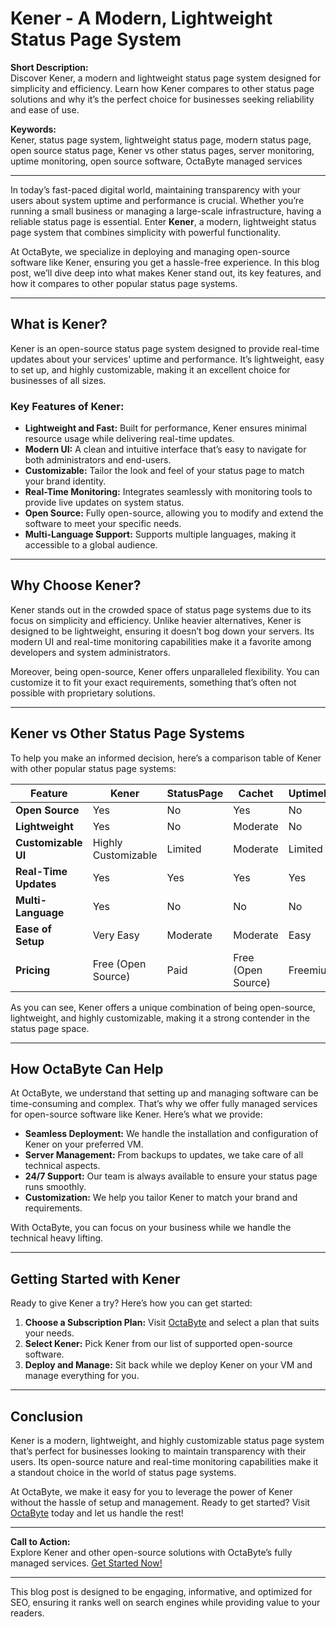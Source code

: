 # Kener - A Modern, Lightweight Status Page System  

**Short Description:**  
Discover Kener, a modern and lightweight status page system designed for simplicity and efficiency. Learn how Kener compares to other status page solutions and why it’s the perfect choice for businesses seeking reliability and ease of use.  

**Keywords:**  
Kener, status page system, lightweight status page, modern status page, open source status page, Kener vs other status pages, server monitoring, uptime monitoring, open source software, OctaByte managed services  

---

In today’s fast-paced digital world, maintaining transparency with your users about system uptime and performance is crucial. Whether you’re running a small business or managing a large-scale infrastructure, having a reliable status page is essential. Enter **Kener**, a modern, lightweight status page system that combines simplicity with powerful functionality.  

At OctaByte, we specialize in deploying and managing open-source software like Kener, ensuring you get a hassle-free experience. In this blog post, we’ll dive deep into what makes Kener stand out, its key features, and how it compares to other popular status page systems.  

---

## What is Kener?  

Kener is an open-source status page system designed to provide real-time updates about your services' uptime and performance. It’s lightweight, easy to set up, and highly customizable, making it an excellent choice for businesses of all sizes.  

### Key Features of Kener:  
- **Lightweight and Fast:** Built for performance, Kener ensures minimal resource usage while delivering real-time updates.  
- **Modern UI:** A clean and intuitive interface that’s easy to navigate for both administrators and end-users.  
- **Customizable:** Tailor the look and feel of your status page to match your brand identity.  
- **Real-Time Monitoring:** Integrates seamlessly with monitoring tools to provide live updates on system status.  
- **Open Source:** Fully open-source, allowing you to modify and extend the software to meet your specific needs.  
- **Multi-Language Support:** Supports multiple languages, making it accessible to a global audience.  

---

## Why Choose Kener?  

Kener stands out in the crowded space of status page systems due to its focus on simplicity and efficiency. Unlike heavier alternatives, Kener is designed to be lightweight, ensuring it doesn’t bog down your servers. Its modern UI and real-time monitoring capabilities make it a favorite among developers and system administrators.  

Moreover, being open-source, Kener offers unparalleled flexibility. You can customize it to fit your exact requirements, something that’s often not possible with proprietary solutions.  

---

## Kener vs Other Status Page Systems  

To help you make an informed decision, here’s a comparison table of Kener with other popular status page systems:  

| Feature                | Kener                          | StatusPage       | Cachet           | UptimeRobot      |  
|------------------------|--------------------------------|------------------|------------------|------------------|  
| **Open Source**        | Yes                            | No               | Yes              | No               |  
| **Lightweight**        | Yes                            | No               | Moderate         | No               |  
| **Customizable UI**    | Highly Customizable            | Limited          | Moderate         | Limited          |  
| **Real-Time Updates**  | Yes                            | Yes              | Yes              | Yes              |  
| **Multi-Language**     | Yes                            | No               | No               | No               |  
| **Ease of Setup**      | Very Easy                      | Moderate         | Moderate         | Easy             |  
| **Pricing**            | Free (Open Source)             | Paid             | Free (Open Source)| Freemium         |  

As you can see, Kener offers a unique combination of being open-source, lightweight, and highly customizable, making it a strong contender in the status page space.  

---

## How OctaByte Can Help  

At OctaByte, we understand that setting up and managing software can be time-consuming and complex. That’s why we offer fully managed services for open-source software like Kener. Here’s what we provide:  

- **Seamless Deployment:** We handle the installation and configuration of Kener on your preferred VM.  
- **Server Management:** From backups to updates, we take care of all technical aspects.  
- **24/7 Support:** Our team is always available to ensure your status page runs smoothly.  
- **Customization:** We help you tailor Kener to match your brand and requirements.  

With OctaByte, you can focus on your business while we handle the technical heavy lifting.  

---

## Getting Started with Kener  

Ready to give Kener a try? Here’s how you can get started:  

1. **Choose a Subscription Plan:** Visit [OctaByte](https://octabyte.io) and select a plan that suits your needs.  
2. **Select Kener:** Pick Kener from our list of supported open-source software.  
3. **Deploy and Manage:** Sit back while we deploy Kener on your VM and manage everything for you.  

---

## Conclusion  

Kener is a modern, lightweight, and highly customizable status page system that’s perfect for businesses looking to maintain transparency with their users. Its open-source nature and real-time monitoring capabilities make it a standout choice in the world of status page systems.  

At OctaByte, we make it easy for you to leverage the power of Kener without the hassle of setup and management. Ready to get started? Visit [OctaByte](https://octabyte.io) today and let us handle the rest!  

--- 

**Call to Action:**  
Explore Kener and other open-source solutions with OctaByte’s fully managed services. [Get Started Now!](https://octabyte.io)  

--- 

This blog post is designed to be engaging, informative, and optimized for SEO, ensuring it ranks well on search engines while providing value to your readers.